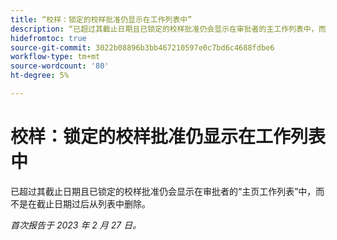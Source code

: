 ```yaml
---
title: “校样：锁定的校样批准仍显示在工作列表中”
description: “已超过其截止日期且已锁定的校样批准仍会显示在审批者的主工作列表中，而不是在截止日期过后从列表中删除。”
hidefromtoc: true
source-git-commit: 3022b08896b3bb467210597e0c7bd6c4688fdbe6
workflow-type: tm+mt
source-wordcount: '80'
ht-degree: 5%

---
```



# 校样：锁定的校样批准仍显示在工作列表中

<!--This issue is on the WF and WFP TOC-->

已超过其截止日期且已锁定的校样批准仍会显示在审批者的“主页工作列表”中，而不是在截止日期过后从列表中删除。

_首次报告于 2023 年 2 月 27 日。_

